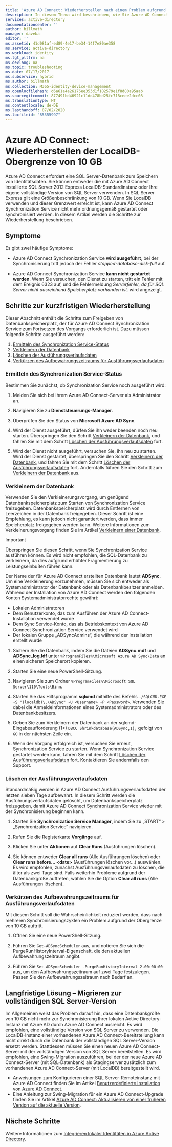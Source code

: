 ```yaml
---
title: 'Azure AD Connect: Wiederherstellen nach einem Problem aufgrund der LocalDB-Obergrenze von 10 GB | Microsoft-Dokumentation'
description: In diesem Thema wird beschrieben, wie Sie Azure AD Connect Synchronization Service wiederherstellen, wenn ein Problem aufgrund der LocalDB-Obergrenze von 10 GB auftritt.
services: active-directory
documentationcenter: ''
author: billmath
manager: daveba
editor: ''
ms.assetid: 41d081af-ed89-4e17-be34-14f7e80ae358
ms.service: active-directory
ms.workload: identity
ms.tgt_pltfrm: na
ms.devlang: na
ms.topic: troubleshooting
ms.date: 07/17/2017
ms.subservice: hybrid
ms.author: billmath
ms.collection: M365-identity-device-management
ms.openlocfilehash: d6a61a4a26176ee353d1f182579e1f8d80a95aab
ms.sourcegitcommit: 877491bd46921c11dd478bd25fc718ceee2dcc08
ms.translationtype: HT
ms.contentlocale: de-DE
ms.lasthandoff: 07/02/2020
ms.locfileid: "85355997"
---
```

# <a name="azure-ad-connect-how-to-recover-from-localdb-10-gb-limit"></a>Azure AD Connect: Wiederherstellen der LocalDB-Obergrenze von 10 GB
Azure AD Connect erfordert eine SQL Server-Datenbank zum Speichern von Identitätsdaten. Sie können entweder die mit Azure AD Connect installierte SQL Server 2012 Express LocalDB-Standardinstanz oder Ihre eigene vollständige Version von SQL Server verwenden. In SQL Server Express gilt eine Größenbeschränkung von 10 GB. Wenn Sie LocalDB verwenden und dieser Grenzwert erreicht ist, kann Azure AD Connect Synchronization Service nicht mehr ordnungsgemäß gestartet oder synchronisiert werden. In diesem Artikel werden die Schritte zur Wiederherstellung beschrieben.

## <a name="symptoms"></a>Symptome
Es gibt zwei häufige Symptome:

* Azure AD Connect Synchronization Service **wird ausgeführt**, bei der Synchronisierung tritt jedoch der Fehler *stopped-database-disk-full* auf.

* Azure AD Connect Synchronization Service **kann nicht gestartet werden**. Wenn Sie versuchen, den Dienst zu starten, tritt ein Fehler mit dem Ereignis 6323 auf, und die Fehlermeldung *Serverfehler, da für SQL Server nicht ausreichend Speicherplatz vorhanden ist.* wird angezeigt.

## <a name="short-term-recovery-steps"></a>Schritte zur kurzfristigen Wiederherstellung
Dieser Abschnitt enthält die Schritte zum Freigeben von Datenbankspeicherplatz, der für Azure AD Connect Synchronization Service zum Fortsetzen des Vorgangs erforderlich ist. Dazu müssen folgende Schritte ausgeführt werden:
1. [Ermitteln des Synchronization Service-Status](#determine-the-synchronization-service-status)
2. [Verkleinern der Datenbank](#shrink-the-database)
3. [Löschen der Ausführungsverlaufsdaten](#delete-run-history-data)
4. [Verkürzen des Aufbewahrungszeitraums für Ausführungsverlaufsdaten](#shorten-retention-period-for-run-history-data)

### <a name="determine-the-synchronization-service-status"></a>Ermitteln des Synchronization Service-Status
Bestimmen Sie zunächst, ob Synchronization Service noch ausgeführt wird:

1. Melden Sie sich bei Ihrem Azure AD Connect-Server als Administrator an.

2. Navigieren Sie zu **Dienststeuerungs-Manager**.

3. Überprüfen Sie den Status von **Microsoft Azure AD Sync**.


4. Wird der Dienst ausgeführt, dürfen Sie ihn weder beenden noch neu starten. Überspringen Sie den Schritt [Verkleinern der Datenbank](#shrink-the-database), und fahren Sie mit dem Schritt [Löschen der Ausführungsverlaufsdaten](#delete-run-history-data) fort.

5. Wird der Dienst nicht ausgeführt, versuchen Sie, ihn neu zu starten. Wird der Dienst gestartet, überspringen Sie den Schritt [Verkleinern der Datenbank](#shrink-the-database), und fahren Sie mit dem Schritt [Löschen der Ausführungsverlaufsdaten](#delete-run-history-data) fort. Andernfalls führen Sie den Schritt zum [Verkleinern der Datenbank](#shrink-the-database) aus.

### <a name="shrink-the-database"></a>Verkleinern der Datenbank
Verwenden Sie den Verkleinerungsvorgang, um genügend Datenbankspeicherplatz zum Starten von Synchronization Service freizugeben. Datenbankspeicherplatz wird durch Entfernen von Leerzeichen in der Datenbank freigegeben. Dieser Schritt ist eine Empfehlung, es kann jedoch nicht garantiert werden, dass immer Speicherplatz freigegeben werden kann. Weitere Informationen zum Verkleinerungsvorgang finden Sie im Artikel [Verkleinern einer Datenbank](https://msdn.microsoft.com/library/ms189035.aspx).

> [!IMPORTANT]
> Überspringen Sie diesen Schritt, wenn Sie Synchronization Service ausführen können. Es wird nicht empfohlen, die SQL-Datenbank zu verkleinern, da dies aufgrund erhöhter Fragmentierung zu Leistungseinbußen führen kann.

Der Name der für Azure AD Connect erstellten Datenbank lautet **ADSync**. Um eine Verkleinerung vorzunehmen, müssen Sie sich entweder als Systemadministrator der Datenbank oder als Datenbankbesitzer anmelden. Während der Installation von Azure AD Connect werden den folgenden Konten Systemadministratorrechte gewährt:
* Lokalen Administratoren
* Dem Benutzerkonto, das zum Ausführen der Azure AD Connect-Installation verwendet wurde
* Dem Sync Service-Konto, das als Betriebskontext von Azure AD Connect Synchronization Service verwendet wird
* Der lokalen Gruppe „ADSyncAdmins“, die während der Installation erstellt wurde

1. Sichern Sie die Datenbank, indem Sie die Dateien **ADSync.mdf** und **ADSync_log.ldf** unter `%ProgramFiles%\Microsoft Azure AD Sync\Data` an einen sicheren Speicherort kopieren.

2. Starten Sie eine neue PowerShell-Sitzung.

3. Navigieren Sie zum Ordner `%ProgramFiles%\Microsoft SQL Server\110\Tools\Binn`.

4. Starten Sie das Hilfsprogramm **sqlcmd** mithilfe des Befehls `./SQLCMD.EXE -S "(localdb)\.\ADSync" -U <Username> -P <Password>`. Verwenden Sie dabei die Anmeldeinformationen eines Systemadministrators oder des Datenbankbesitzers.

5. Geben Sie zum Verkleinern der Datenbank an der sqlcmd-Eingabeaufforderung (1>) `DBCC Shrinkdatabase(ADSync,1);` gefolgt von `GO` in der nächsten Zeile ein.

6. Wenn der Vorgang erfolgreich ist, versuchen Sie erneut, Synchronization Service zu starten. Wenn Synchronization Service gestartet werden kann, fahren Sie mit dem Schritt [Löschen der Ausführungsverlaufsdaten](#delete-run-history-data) fort. Kontaktieren Sie andernfalls den Support.

### <a name="delete-run-history-data"></a>Löschen der Ausführungsverlaufsdaten
Standardmäßig werden in Azure AD Connect Ausführungsverlaufsdaten der letzten sieben Tage aufbewahrt. In diesem Schritt werden die Ausführungsverlaufsdaten gelöscht, um Datenbankspeicherplatz freizugeben, damit Azure AD Connect Synchronization Service wieder mit der Synchronisierung beginnen kann.

1. Starten Sie **Synchronization Service Manager**, indem Sie zu „START“ > „Synchronization Service“ navigieren.

2. Rufen Sie die Registerkarte **Vorgänge** auf.

3. Klicken Sie unter **Aktionen** auf **Clear Runs** (Ausführungen löschen).

4. Sie können entweder **Clear all runs** (Alle Ausführungen löschen) oder **Clear runs before… \<date>** (Ausführungen löschen vor...) auswählen. Es wird empfohlen, zunächst Ausführungsverlaufsdaten zu löschen, die älter als zwei Tage sind. Falls weiterhin Probleme aufgrund der Datenbankgröße auftreten, wählen Sie die Option **Clear all runs** (Alle Ausführungen löschen).

### <a name="shorten-retention-period-for-run-history-data"></a>Verkürzen des Aufbewahrungszeitraums für Ausführungsverlaufsdaten
Mit diesem Schritt soll die Wahrscheinlichkeit reduziert werden, dass nach mehreren Synchronisierungszyklen ein Problem aufgrund der Obergrenze von 10 GB auftritt.

1. Öffnen Sie eine neue PowerShell-Sitzung.

2. Führen Sie `Get-ADSyncScheduler` aus, und notieren Sie sich die PurgeRunHistoryInterval-Eigenschaft, die den aktuellen Aufbewahrungszeitraum angibt.

3. Führen Sie `Set-ADSyncScheduler -PurgeRunHistoryInterval 2.00:00:00` aus, um den Aufbewahrungszeitraum auf zwei Tage festzulegen. Passen Sie den Aufbewahrungszeitraum nach Bedarf an.

## <a name="long-term-solution--migrate-to-full-sql"></a>Langfristige Lösung – Migrieren zur vollständigen SQL Server-Version
Im Allgemeinen weist das Problem darauf hin, dass eine Datenbankgröße von 10 GB nicht mehr zur Synchronisierung Ihrer lokalen Active Directory-Instanz mit Azure AD durch Azure AD Connect ausreicht. Es wird empfohlen, eine vollständige Version von SQL Server zu verwenden. Die LocalDB-Instanz einer vorhandenen Azure AD Connect-Bereitstellung kann nicht direkt durch die Datenbank der vollständigen SQL Server-Version ersetzt werden. Stattdessen müssen Sie einen neuen Azure AD Connect-Server mit der vollständigen Version von SQL Server bereitstellen. Es wird empfohlen, eine Swing-Migration auszuführen, bei der der neue Azure AD Connect-Server (mit SQL-Datenbank) als Stagingserver zusätzlich zum vorhandenen Azure AD Connect-Server (mit LocalDB) bereitgestellt wird. 
* Anweisungen zum Konfigurieren einer SQL Server-Remoteinstanz mit Azure AD Connect finden Sie im Artikel [Benutzerdefinierte Installation von Azure AD Connect](https://docs.microsoft.com/azure/active-directory/connect/active-directory-aadconnect-get-started-custom).
* Eine Anleitung zur Swing-Migration für ein Azure AD Connect-Upgrade finden Sie im Artikel [Azure AD Connect: Aktualisieren von einer früheren Version auf die aktuelle Version](https://docs.microsoft.com/azure/active-directory/connect/active-directory-aadconnect-upgrade-previous-version#swing-migration).

## <a name="next-steps"></a>Nächste Schritte
Weitere Informationen zum [Integrieren lokaler Identitäten in Azure Active Directory](whatis-hybrid-identity.md).
